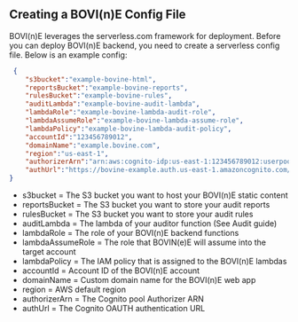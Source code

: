 Creating a BOVI(n)E Config File
---------------------------------
BOVI(n)E leverages the serverless.com framework for deployment. Before you can deploy BOVI(n)E backend, you need to create a serverless config file. Below is an example config:
```json
 {
    "s3bucket":"example-bovine-html",
    "reportsBucket":"example-bovine-reports",
    "rulesBucket":"example-bovine-rules",
    "auditLambda":"example-bovine-audit-lambda",
    "lambdaRole":"example-bovine-lambda-audit-role",
    "lambdaAssumeRole":"example-bovine-lambda-assume-role",
    "lambdaPolicy":"example-bovine-lambda-audit-policy",
    "accountId":"123456789012",
    "domainName":"example.bovine.com",
    "region":"us-east-1",
    "authorizerArn":"arn:aws:cognito-idp:us-east-1:123456789012:userpool/us-east-1_1q2w3e4r",
    "authUrl":"https://bovine-example.auth.us-east-1.amazoncognito.com/login?response_type=token&client_id=123456789asdfv&redirect_uri=https://example.bovine.com/login"
}
```

* s3bucket = The S3 bucket you want to host your BOVI(n)E static content
* reportsBucket = The S3 bucket you want to store your audit reports
* rulesBucket = The S3 bucket you want to store your audit rules
* auditLambda = The lambda of your auditor function (See Audit guide)
* lambdaRole = The role of your BOVI(n)E backend functions
* lambdaAssumeRole = The role that BOVIN(e)E will assume into the target account
* lambdaPolicy = The IAM policy that is assigned to the BOVI(n)E lambdas
* accountId = Account ID of the BOVI(n)E account
* domainName = Custom domain name for the BOVI(n)E web app
* region = AWS default region
* authorizerArn = The Cognito pool Authorizer ARN
* authUrl = The Cognito OAUTH authentication URL
